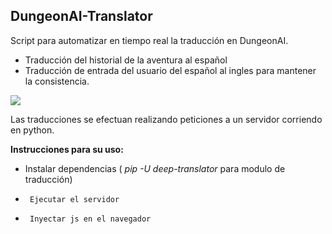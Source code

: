 ## **DungeonAI-Translator**

Script para automatizar en tiempo real la traducción en DungeonAI.

- Traducción del historial de la aventura al español
- Traducción de entrada del usuario del español al ingles para mantener la consistencia.

![](https://play-lh.googleusercontent.com/euTZxOt7w8chhedpujZnAX7F-s5jMACh-ivyf3cCg7nCFwCrnl6HaVG8gOqeu3CgBmJ-)

Las traducciones se efectuan realizando peticiones a un servidor corriendo en python. 


**Instrucciones para su uso:**
-  Instalar dependencias ( *pip -U deep-translator* para modulo de traducción)
-      Ejecutar el servidor
-      Inyectar js en el navegador